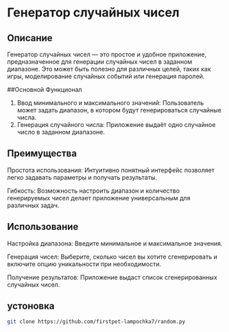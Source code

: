 
# Генератор случайных чисел
## Описание
Генератор случайных чисел — это простое и удобное приложение, предназначенное для генерации случайных чисел в заданном диапазоне. Это может быть полезно для различных целей, таких как игры, моделирование случайных событий или генерация паролей.

##Основной Функционал
1. Ввод минимального и максимального значений: Пользователь может задать диапазон, в котором будут генерироваться случайные числа.
2. Генерация случайного числа: Приложение выдаёт одно случайное число в заданном диапазоне.

## Преимущества
Простота использования: Интуитивно понятный интерфейс позволяет легко задавать параметры и получать результаты.

Гибкость: Возможность настроить диапазон и количество генерируемых чисел делает приложение универсальным для различных задач.
## Использование
Настройка диапазона: Введите минимальное и максимальное значения.

Генерация чисел: Выберите, сколько чисел вы хотите сгенерировать и включите опцию уникальности при необходимости.

Получение результатов: Приложение выдаст список сгенерированных случайных чисел.

## устоновка 
   ```bash
   git clone https://github.com/firstpet-lampochka7/random.py
